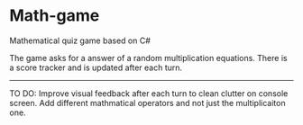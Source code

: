 # Math-game
Mathematical quiz game based on C#

The game asks for a answer of a random multiplication equations.
There is a score tracker and is updated after each turn.

-----------------------------------------

TO DO: 
Improve visual feedback after each turn to clean clutter on console screen.
Add different mathmatical operators and not just the multiplicaiton one.
